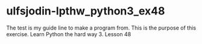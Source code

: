 # ulfsjodin-lpthw_python3_ex48
The test is my guide line to make a program from.
This is the purpose of this exercise.
Learn Python the hard way 3. Lesson 48
